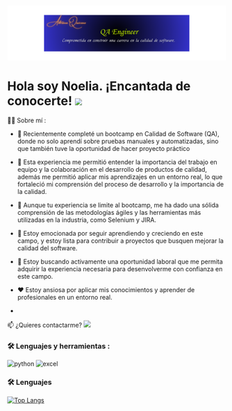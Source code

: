 <div id="header" align="center">
  <img decoding="async" src="https://github.com/QAquiceno14/QAquiceno14/blob/main/QA.png" width="2000"/>
</div>

<h1>
  Hola soy Noelia. ¡Encantada de conocerte!
  <img decoding="async" src="https://media.giphy.com/media/hvRJCLFzcasrR4ia7z/giphy.gif" width="30px"/>
</h1>


👩‍💻 Sobre mí :

- 🔭 Recientemente completé un bootcamp en Calidad de Software (QA), donde no solo aprendí sobre pruebas manuales y automatizadas, sino que también tuve la oportunidad de hacer proyecto práctico

- 🌱  Esta experiencia me permitió entender la importancia del trabajo en equipo y la colaboración en el desarrollo de productos de calidad, además me permitió aplicar mis aprendizajes en un entorno real, lo que fortaleció mi comprensión del proceso de desarrollo y la importancia de la calidad.

- 🤔 Aunque tu experiencia se limite al bootcamp, me ha dado una sólida comprensión de las metodologías ágiles y las herramientas más utilizadas en la industria, como Selenium y JIRA. 

- 💬 Estoy emocionada por seguir aprendiendo y creciendo en este campo, y estoy lista para contribuir a proyectos que busquen mejorar la calidad del software.

- 👯 Estoy buscando activamente una oportunidad laboral que me permita adquirir la experiencia necesaria para desenvolverme con confianza en este campo.

- ❤️ Estoy ansiosa por aplicar mis conocimientos y aprender de profesionales en un entorno real.

- 

📫 ¿Quieres contactarme? 
[![](https://img.shields.io/badge/LinkedIn-0077B5?style=for-the-badge&logo=linkedin&logoColor=white)](https://www.linkedin.com/in/noelianav/)



### :hammer_and_wrench: Lenguajes y herramientas :
<div id="header" align="left">
    <img decoding="async" src="https://img.shields.io/badge/Python-3776AB?style=for-the-badge&logo=python&logoColor=white" alt="python"/>  </a>
 <img decoding="async" src="https://img.shields.io/badge/Microsoft_Excel-217346?style=for-the-badge&logo=microsoft-excel&logoColor=white" alt="excel"/>

 
### :hammer_and_wrench: Lenguajes
[![Top Langs](https://github-readme-stats.vercel.app/api/top-langs/?username=noelianav91&layout=compact&theme=vision-friendly-dark)](https://github.com/anuraghazra/github-readme-stats)

 

 
 
    
